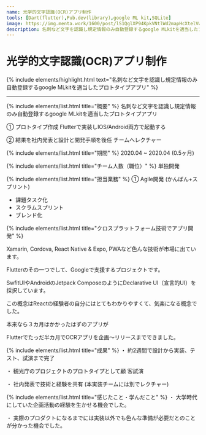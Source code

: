 ```yaml
---
name: 光学的文字認識(OCR)アプリ制作
tools: [Dart(flutter),Pub.dev(library),google ML kit,SQLite]
image: https://img.menta.work/1600/post/lS1QglXP94KpkVNtlWd2mapHcXtelVwEZG1ZT8eW.png
description: 名刺など文字を認識し規定情報のみ自動登録するgoogle MLkitを適当したプロトタイプアプリ
---
```


# 光学的文字認識(OCR)アプリ制作

{% include elements/highlight.html text="名刺など文字を認識し規定情報のみ自動登録するgoogle MLkitを適当したプロトタイプアプリ" %}

---
{% include elements/list.html title="概要" %}
名刺など文字を認識し規定情報のみ自動登録するgoogle MLkitを適当したプロトタイプアプリ

① プロトタイプ作成
Flutterで実装しIOS/Android両方で起動する

② 結果を社内発表と設計と開発手順を後任 チームへレクチャー


{% include elements/list.html title="期間" %}
2020.04 ~ 2020.04 (0.5ヶ月)

{% include elements/list.html title="チーム人数（職位）" %}
単独開発

{% include elements/list.html title="担当業務" %}
① Agile開発 (かんばん+スプリント)
- 課題タスク化
- スクラムスプリント
- ブレンド化

{% include elements/list.html title="クロスプラットフォーム技術でアプリ開発" %}

Xamarin, Cordova, React Native & Expo, PWAなど色んな技術が市場に出ています。

Flutterのその一つでして、Googleで支援するプロジェクトです。

SwfitUIやAndroidのJetpack ComposeのようにDeclarative UI（宣言的UI）を採択しています。

この概念はReactの経験者の自分にはとてもわかりやすくて、気楽になる概念でした。

本来なら３カ月はかかったはずのアプリが

Flutterでたっだ半カ月でOCRアプリを企画〜リリースまでできました。



{% include elements/list.html title="成果" %}
・ 約2週間で設計から実装、テスト、試演まで完了

・ 観光庁のプロジェクトのプロトタイプとして顧 客試演

・ 社内発表で技術と経験を共有 (本実装チームには別でレクチャー)


{% include elements/list.html title="感じたこと・学んだこと" %}
・ 大学時代にしていた企画活動の経験を生かせる機会でした。

・ 実際のプロダクトになるまでには実装以外でも色んな準備が必要だとのことが分かった機会でした。
